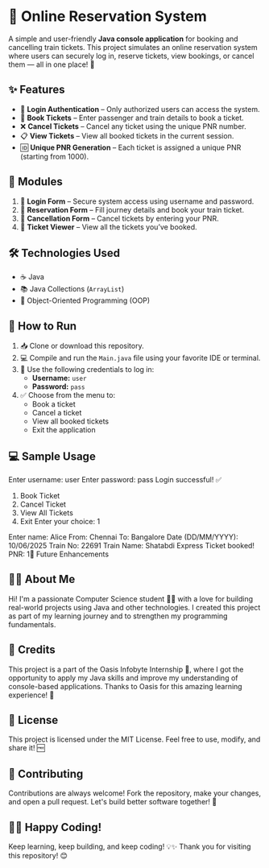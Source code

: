 # 🚆 Online Reservation System

A simple and user-friendly **Java console application** for booking and cancelling train tickets. This project simulates an online reservation system where users can securely log in, reserve tickets, view bookings, or cancel them — all in one place! 🧾


## ✨ Features

- 🔐 **Login Authentication** – Only authorized users can access the system.
- 🎫 **Book Tickets** – Enter passenger and train details to book a ticket.
- ❌ **Cancel Tickets** – Cancel any ticket using the unique PNR number.
- 📋 **View Tickets** – View all booked tickets in the current session.
- 🆔 **Unique PNR Generation** – Each ticket is assigned a unique PNR (starting from 1000).


## 🧩 Modules

1. 🔐 **Login Form** – Secure system access using username and password.
2. 📝 **Reservation Form** – Fill journey details and book your train ticket.
3. 🚫 **Cancellation Form** – Cancel tickets by entering your PNR.
4. 📄 **Ticket Viewer** – View all the tickets you’ve booked.


## 🛠️ Technologies Used

- ☕ Java
- 📚 Java Collections (`ArrayList`)
- 🧠 Object-Oriented Programming (OOP)


## 🚀 How to Run

1. 📥 Clone or download this repository.
2. 💻 Compile and run the `Main.java` file using your favorite IDE or terminal.
3. 🔑 Use the following credentials to log in:
   - **Username:** `user`
   - **Password:** `pass`
4. ✅ Choose from the menu to:
   - Book a ticket
   - Cancel a ticket
   - View all booked tickets
   - Exit the application


## 💻 Sample Usage

Enter username: user
Enter password: pass
Login successful! ✅

1. Book Ticket
2. Cancel Ticket
3. View All Tickets
4. Exit
Enter your choice: 1

Enter name: Alice
From: Chennai
To: Bangalore
Date (DD/MM/YYYY): 10/06/2025
Train No: 22691
Train Name: Shatabdi Express
Ticket booked! PNR: 1🌱 Future Enhancements


## 🙋‍♀️ About Me
Hi! I'm a passionate Computer Science student 👩‍💻 with a love for building real-world projects using Java and other technologies. I created this project as part of my learning journey and to strengthen my programming fundamentals.

## 🌟 Credits
This project is a part of the Oasis Infobyte Internship 💼, where I got the opportunity to apply my Java skills and improve my understanding of console-based applications. Thanks to Oasis for this amazing learning experience! 🙏

## 📄 License
This project is licensed under the MIT License. Feel free to use, modify, and share it! 🆓

## 🤝 Contributing
Contributions are always welcome! Fork the repository, make your changes, and open a pull request. Let's build better software together! 🚀

## 👩‍💻 Happy Coding!
Keep learning, keep building, and keep coding! 💡✨
Thank you for visiting this repository! 😊
